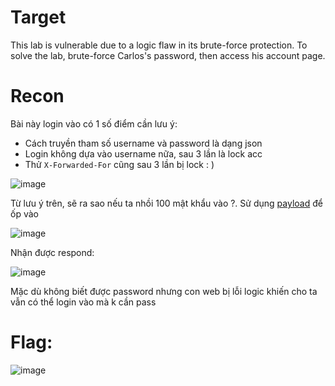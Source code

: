 # Target

This lab is vulnerable due to a logic flaw in its brute-force protection. To solve the lab, brute-force Carlos's password, then access his account page.

# Recon

Bài này login vào có 1 số điểm cần lưu ý:
- Cách truyền tham số username và password là dạng json
- Login không dựa vào username nữa, sau 3 lần là lock acc
- Thử `X-Forwarded-For` cũng sau 3 lần bị lock : )

![image](https://github.com/vanniichan/Portswigger/assets/112863484/440ddbb5-53bc-47f9-8628-8ebd15c7878d)

Từ lưu ý trên, sẽ ra sao nếu ta nhồi 100 mật khẩu vào ?. Sử dụng [payload](https://github.com/vanniichan/Portswigger/blob/main/Authen%20Vuln/Lab_13/Lab-13_Payload.py) để ốp vào

![image](https://github.com/vanniichan/Portswigger/assets/112863484/e1ed49fe-edb2-45cb-9780-578fafadec8b)

Nhận được respond:

![image](https://github.com/vanniichan/Portswigger/assets/112863484/8e902de2-8d19-441b-98ee-f94b4bc8be06)

Mặc dù không biết được password nhưng con web bị lỗi logic khiến cho ta vẫn có thể login vào mà k cần pass

# Flag:

![image](https://github.com/vanniichan/Portswigger/assets/112863484/2b99c3be-0948-4fa0-a283-eef84e163c37)
